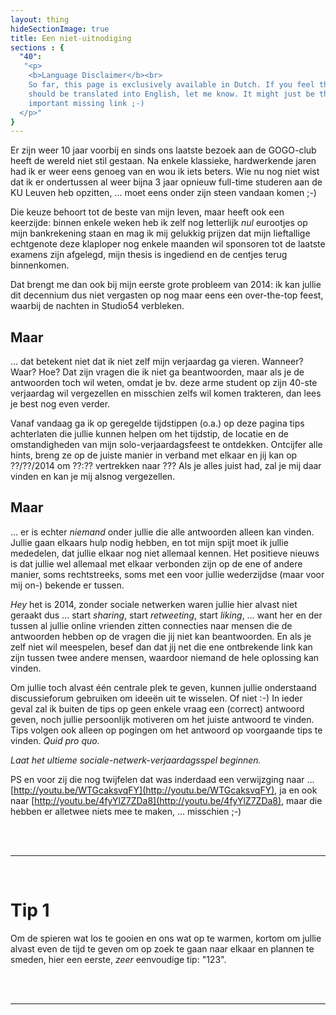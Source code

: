 ```yaml
---
layout: thing
hideSectionImage: true
title: Een niet-uitnodiging
sections : {
  "40":
   "<p>
    <b>Language Disclaimer</b><br>
    So far, this page is exclusively available in Dutch. If you feel that it
    should be translated into English, let me know. It might just be that
    important missing link ;-)
  </p>"
}
---
```


Er zijn weer 10 jaar voorbij en sinds ons laatste bezoek aan de GOGO-club heeft
de wereld niet stil gestaan. Na enkele klassieke, hardwerkende jaren had ik er
weer eens genoeg van en wou ik iets beters. Wie nu nog niet wist dat ik er
ondertussen al weer bijna 3 jaar opnieuw full-time studeren aan de KU Leuven
heb opzitten, ... moet eens onder zijn steen vandaan komen ;-)

Die keuze behoort tot de beste van mijn leven, maar heeft ook een keerzijde:
binnen enkele weken heb ik zelf nog letterlijk _nul_ eurootjes op mijn
bankrekening staan en mag ik mij gelukkig prijzen dat mijn lieftallige
echtgenote deze klaploper nog enkele maanden wil sponsoren tot de laatste
examens zijn afgelegd, mijn thesis is ingediend en de centjes terug binnenkomen.

Dat brengt me dan ook bij mijn eerste grote probleem van 2014: ik kan jullie
dit decennium dus niet vergasten op nog maar eens een over-the-top feest,
waarbij de nachten in Studio54 verbleken.

## Maar

... dat betekent niet dat ik niet zelf mijn verjaardag ga vieren. Wanneer?
Waar? Hoe? Dat zijn vragen die ik niet ga beantwoorden, maar als je de
antwoorden toch wil weten, omdat je bv. deze arme student op zijn 40-ste
verjaardag wil vergezellen en misschien zelfs wil komen trakteren, dan lees je
best nog even verder.

Vanaf vandaag ga ik op geregelde tijdstippen (o.a.) op deze pagina tips
achterlaten die jullie kunnen helpen om het tijdstip, de locatie en de
omstandigheden van mijn solo-verjaardagsfeest te ontdekken. Ontcijfer alle
hints, breng ze op de juiste manier in verband met elkaar en jij kan op
??/??/2014 om ??:?? vertrekken naar ??? Als je alles juist had, zal je mij daar
vinden en kan je mij alsnog vergezellen.

## Maar

... er is echter _niemand_ onder jullie die alle antwoorden alleen kan vinden.
Jullie gaan elkaars hulp nodig hebben, en tot mijn spijt moet ik jullie
mededelen, dat jullie elkaar nog niet allemaal kennen. Het positieve nieuws is
dat jullie wel allemaal met elkaar verbonden zijn op de ene of andere manier,
soms rechtstreeks, soms met een voor jullie wederzijdse (maar voor mij on-)
bekende er tussen.

_Hey_ het is 2014, zonder sociale netwerken waren jullie hier alvast niet
geraakt dus ... start _sharing_, start _retweeting_, start _liking_, ... want
her en der tussen al jullie online vrienden zitten connecties naar mensen die
de antwoorden hebben op de vragen die jij niet kan beantwoorden. En als je zelf
niet wil meespelen, besef dan dat jij net die ene ontbrekende link kan zijn
tussen twee andere mensen, waardoor niemand de hele oplossing kan vinden.

Om jullie toch alvast één centrale plek te geven, kunnen jullie onderstaand
discussieforum gebruiken om ideeën uit te wisselen. Of niet :-) In ieder geval
zal ik buiten de tips op geen enkele vraag een (correct) antwoord geven, noch
jullie persoonlijk motiveren om het juiste antwoord te vinden. Tips volgen ook
alleen op pogingen om het antwoord op voorgaande tips te vinden. _Quid pro quo._

_Laat het ultieme sociale-netwerk-verjaardagsspel beginnen._

PS en voor zij die nog twijfelen dat was inderdaad een verwijzging naar ...
[http://youtu.be/WTGcaksvqFY](http://youtu.be/WTGcaksvqFY), ja en ook naar
[http://youtu.be/4fyYlZ7ZDa8](http://youtu.be/4fyYlZ7ZDa8), maar die hebben er
alletwee niets mee te maken, ... misschien ;-)

<br><br>

---

<br>

# Tip 1

Om de spieren wat los te gooien en ons wat op te warmen, kortom om jullie
alvast even de tijd te geven om op zoek te gaan naar elkaar en plannen te
smeden, hier een eerste, _zeer_ eenvoudige tip: "123".

<br><br>

---

<br><br>
